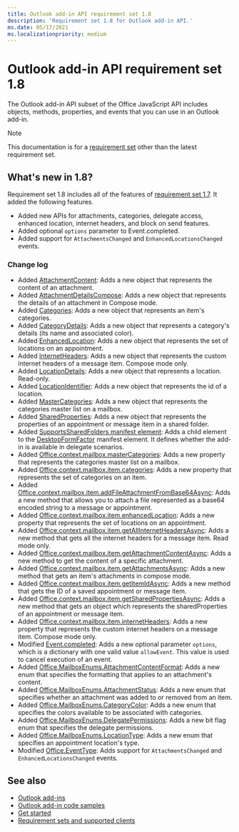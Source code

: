 ```yaml
---
title: Outlook add-in API requirement set 1.8
description: 'Requirement set 1.8 for Outlook add-in API.'
ms.date: 05/17/2021
ms.localizationpriority: medium
---
```


# Outlook add-in API requirement set 1.8

The Outlook add-in API subset of the Office JavaScript API includes objects, methods, properties, and events that you can use in an Outlook add-in.

> [!NOTE]
> This documentation is for a [requirement set](../../requirement-sets/outlook-api-requirement-sets.md) other than the latest requirement set.

## What's new in 1.8?

Requirement set 1.8 includes all of the features of [requirement set 1.7](../requirement-set-1.7/outlook-requirement-set-1.7.md). It added the following features.

- Added new APIs for attachments, categories, delegate access, enhanced location, internet headers, and block on send features.
- Added optional `options` parameter to Event.completed.
- Added support for `AttachmentsChanged` and `EnhancedLocationsChanged` events.

### Change log

- Added [AttachmentContent](/javascript/api/outlook/office.attachmentcontent?view=outlook-js-1.8&preserve-view=true): Adds a new object that represents the content of an attachment.
- Added [AttachmentDetailsCompose](/javascript/api/outlook/office.attachmentdetailscompose?view=outlook-js-1.8&preserve-view=true): Adds a new object that represents the details of an attachment in Compose mode.
- Added [Categories](/javascript/api/outlook/office.categories?view=outlook-js-1.8&preserve-view=true): Adds a new object that represents an item's categories.
- Added [CategoryDetails](/javascript/api/outlook/office.categorydetails?view=outlook-js-1.8&preserve-view=true): Adds a new object that represents a category's details (its name and associated color).
- Added [EnhancedLocation](/javascript/api/outlook/office.enhancedlocation?view=outlook-js-1.8&preserve-view=true): Adds a new object that represents the set of locations on an appointment.
- Added [InternetHeaders](/javascript/api/outlook/office.internetheaders?view=outlook-js-1.8&preserve-view=true): Adds a new object that represents the custom internet headers of a message item. Compose mode only.
- Added [LocationDetails](/javascript/api/outlook/office.locationdetails?view=outlook-js-1.8&preserve-view=true): Adds a new object that represents a location. Read-only.
- Added [LocationIdentifier](/javascript/api/outlook/office.locationidentifier?view=outlook-js-1.8&preserve-view=true): Adds a new object that represents the id of a location.
- Added [MasterCategories](/javascript/api/outlook/office.mastercategories?view=outlook-js-1.8&preserve-view=true): Adds a new object that represents the categories master list on a mailbox.
- Added [SharedProperties](/javascript/api/outlook/office.sharedproperties?view=outlook-js-1.8&preserve-view=true): Adds a new object that represents the properties of an appointment or message item in a shared folder.
- Added [SupportsSharedFolders manifest element](../../manifest/supportssharedfolders.md): Adds a child element to the [DesktopFormFactor](../../manifest/desktopformfactor.md) manifest element. It defines whether the add-in is available in delegate scenarios.
- Added [Office.context.mailbox.masterCategories](office.context.mailbox.md#properties): Adds a new property that represents the categories master list on a mailbox.
- Added [Office.context.mailbox.item.categories](office.context.mailbox.item.md#properties): Adds a new property that represents the set of categories on an item.
- Added [Office.context.mailbox.item.addFileAttachmentFromBase64Async](office.context.mailbox.item.md#methods): Adds a new method that allows you to attach a file represented as a base64 encoded string to a message or appointment.
- Added [Office.context.mailbox.item.enhancedLocation](office.context.mailbox.item.md#properties): Adds a new property that represents the set of locations on an appointment.
- Added [Office.context.mailbox.item.getAllInternetHeadersAsync](office.context.mailbox.item.md#methods): Adds a new method that gets all the internet headers for a message item. Read mode only.
- Added [Office.context.mailbox.item.getAttachmentContentAsync](office.context.mailbox.item.md#methods): Adds a new method to get the content of a specific attachment.
- Added [Office.context.mailbox.item.getAttachmentsAsync](office.context.mailbox.item.md#methods): Adds a new method that gets an item's attachments in compose mode.
- Added [Office.context.mailbox.item.getItemIdAsync](office.context.mailbox.item.md#methods): Adds a new method that gets the ID of a saved appointment or message item.
- Added [Office.context.mailbox.item.getSharedPropertiesAsync](office.context.mailbox.item.md#methods): Adds a new method that gets an object which represents the sharedProperties of an appointment or message item.
- Added [Office.context.mailbox.item.internetHeaders](office.context.mailbox.item.md#properties): Adds a new property that represents the custom internet headers on a message item. Compose mode only.
- Modified [Event.completed](/javascript/api/office/office.addincommands.event#completed_options_): Adds a new optional parameter `options`, which is a dictionary with one valid value `allowEvent`. This value is used to cancel execution of an event.
- Added [Office.MailboxEnums.AttachmentContentFormat](/javascript/api/outlook/office.mailboxenums.attachmentcontentformat?view=outlook-js-1.8&preserve-view=true): Adds a new enum that specifies the formatting that applies to an attachment's content.
- Added [Office.MailboxEnums.AttachmentStatus](/javascript/api/outlook/office.mailboxenums.attachmentstatus?view=outlook-js-1.8&preserve-view=true): Adds a new enum that specifies whether an attachment was added to or removed from an item.
- Added [Office.MailboxEnums.CategoryColor](/javascript/api/outlook/office.mailboxenums.categorycolor?view=outlook-js-1.8&preserve-view=true): Adds a new enum that specifies the colors available to be associated with categories.
- Added [Office.MailboxEnums.DelegatePermissions](/javascript/api/outlook/office.mailboxenums.delegatepermissions?view=outlook-js-1.8&preserve-view=true): Adds a new bit flag enum that specifies the delegate permissions.
- Added [Office.MailboxEnums.LocationType](/javascript/api/outlook/office.mailboxenums.locationtype?view=outlook-js-1.8&preserve-view=true): Adds a new enum that specifies an appointment location's type.
- Modified [Office.EventType](/javascript/api/office/office.eventtype): Adds support for `AttachmentsChanged` and `EnhancedLocationsChanged` events.

## See also

- [Outlook add-ins](../../../outlook/outlook-add-ins-overview.md)
- [Outlook add-in code samples](https://developer.microsoft.com/outlook/gallery/?filterBy=Outlook,Samples,Add-ins)
- [Get started](../../../quickstarts/outlook-quickstart.md)
- [Requirement sets and supported clients](../../requirement-sets/outlook-api-requirement-sets.md)
